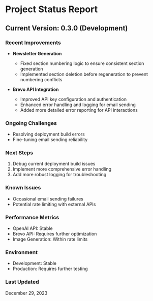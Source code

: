 # Project Status Report

## Current Version: 0.3.0 (Development)

### Recent Improvements
- **Newsletter Generation**
  - Fixed section numbering logic to ensure consistent section generation
  - Implemented section deletion before regeneration to prevent numbering conflicts

- **Brevo API Integration**
  - Improved API key configuration and authentication
  - Enhanced error handling and logging for email sending
  - Added more detailed error reporting for API interactions

### Ongoing Challenges
- Resolving deployment build errors
- Fine-tuning email sending reliability

### Next Steps
1. Debug current deployment build issues
2. Implement more comprehensive error handling
3. Add more robust logging for troubleshooting

### Known Issues
- Occasional email sending failures
- Potential rate limiting with external APIs

### Performance Metrics
- OpenAI API: Stable
- Brevo API: Requires further optimization
- Image Generation: Within rate limits

### Environment
- Development: Stable
- Production: Requires further testing

### Last Updated
December 29, 2023
